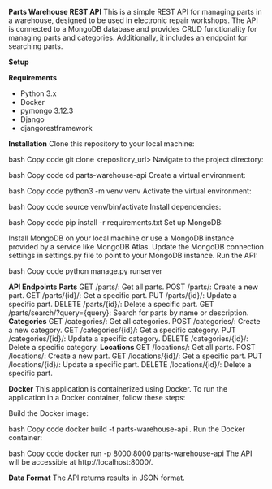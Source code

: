 **Parts Warehouse REST API**
This is a simple REST API for managing parts in a warehouse, designed to be used in electronic repair workshops. The API is connected to a MongoDB database and provides CRUD functionality for managing parts and categories. Additionally, it includes an endpoint for searching parts.

__Setup__

__Requirements__
- Python 3.x
- Docker
- pymongo 3.12.3
- Django
- djangorestframework
  
__Installation__
Clone this repository to your local machine:

bash
Copy code
git clone <repository_url>
Navigate to the project directory:

bash
Copy code
cd parts-warehouse-api
Create a virtual environment:

bash
Copy code
python3 -m venv venv
Activate the virtual environment:

bash
Copy code
source venv/bin/activate
Install dependencies:

bash
Copy code
pip install -r requirements.txt
Set up MongoDB:

Install MongoDB on your local machine or use a MongoDB instance provided by a service like MongoDB Atlas.
Update the MongoDB connection settings in settings.py file to point to your MongoDB instance.
Run the API:

bash
Copy code
python manage.py runserver

**API Endpoints**
__Parts__
GET /parts/: Get all parts.
POST /parts/: Create a new part.
GET /parts/{id}/: Get a specific part.
PUT /parts/{id}/: Update a specific part.
DELETE /parts/{id}/: Delete a specific part.
GET /parts/search/?query={query}: Search for parts by name or description.
__Categories__
GET /categories/: Get all categories.
POST /categories/: Create a new category.
GET /categories/{id}/: Get a specific category.
PUT /categories/{id}/: Update a specific category.
DELETE /categories/{id}/: Delete a specific category.
__Locations__
GET /locations/: Get all parts.
POST /locations/: Create a new part.
GET /locations/{id}/: Get a specific part.
PUT /locations/{id}/: Update a specific part.
DELETE /locations/{id}/: Delete a specific part.

**Docker**
This application is containerized using Docker. To run the application in a Docker container, follow these steps:

Build the Docker image:

bash
Copy code
docker build -t parts-warehouse-api .
Run the Docker container:

bash
Copy code
docker run -p 8000:8000 parts-warehouse-api
The API will be accessible at http://localhost:8000/.

**Data Format**
The API returns results in JSON format.
